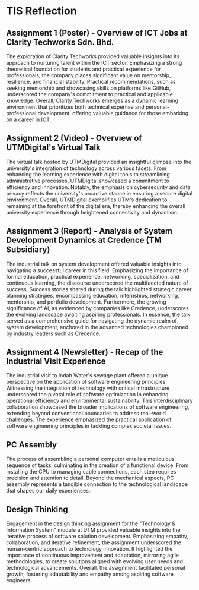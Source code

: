 # TIS Reflection
Assignment 1 (Poster) - Overview of ICT Jobs at Clarity Techworks Sdn. Bhd.
---------------------------------------------------------------------------
The exploration of Clarity Techworks provided valuable insights into its approach to nurturing talent within the ICT sector. Emphasizing a strong theoretical foundation for students and practical experience for professionals, the company places significant value on mentorship, resilience, and financial stability. Practical recommendations, such as seeking mentorship and showcasing skills on platforms like GitHub, underscored the company's commitment to practical and applicable knowledge. Overall, Clarity Techworks emerges as a dynamic learning environment that prioritizes both technical expertise and personal-professional development, offering valuable guidance for those embarking on a career in ICT.

Assignment 2 (Video) - Overview of UTMDigital's Virtual Talk
---------------------------------------------------
The virtual talk hosted by UTMDigital provided an insightful glimpse into the university's integration of technology across various facets. From enhancing the learning experience with digital tools to streamlining administrative processes, UTMDigital showcased a commitment to efficiency and innovation. Notably, the emphasis on cybersecurity and data privacy reflects the university's proactive stance in ensuring a secure digital environment. Overall, UTMDigital exemplifies UTM's dedication to remaining at the forefront of the digital era, thereby enhancing the overall university experience through heightened connectivity and dynamism.

Assignment 3 (Report) - Analysis of System Development Dynamics at Credence (TM Subsidiary)
---------------------------------------------------------------------
The industrial talk on system development offered valuable insights into navigating a successful career in this field. Emphasizing the importance of formal education, practical experience, networking, specialization, and continuous learning, the discourse underscored the multifaceted nature of success. Success stories shared during the talk highlighted strategic career planning strategies, encompassing education, internships, networking, mentorship, and portfolio development. Furthermore, the growing significance of AI, as evidenced by companies like Credence, underscores the evolving landscape awaiting aspiring professionals. In essence, the talk served as a comprehensive guide for navigating the dynamic realm of system development, anchored in the advanced technologies championed by industry leaders such as Credence.

Assignment 4 (Newsletter) - Recap of the Industrial Visit Experience
----------------------------------------------------------
The industrial visit to Indah Water's sewage plant offered a unique perspective on the application of software engineering principles. Witnessing the integration of technology with critical infrastructure underscored the pivotal role of software optimization in enhancing operational efficiency and environmental sustainability. This interdisciplinary collaboration showcased the broader implications of software engineering, extending beyond conventional boundaries to address real-world challenges. The experience emphasized the practical application of software engineering principles in tackling complex societal issues.

PC Assembly
-----------
The process of assembling a personal computer entails a meticulous sequence of tasks, culminating in the creation of a functional device. From installing the CPU to managing cable connections, each step requires precision and attention to detail. Beyond the mechanical aspects, PC assembly represents a tangible connection to the technological landscape that shapes our daily experiences.

Design Thinking
---------------
Engagement in the design thinking assignment for the "Technology & Information System" module at UTM provided valuable insights into the iterative process of software solution development. Emphasizing empathy, collaboration, and iterative refinement, the assignment underscored the human-centric approach to technology innovation. It highlighted the importance of continuous improvement and adaptation, mirroring agile methodologies, to create solutions aligned with evolving user needs and technological advancements. Overall, the assignment facilitated personal growth, fostering adaptability and empathy among aspiring software engineers.
